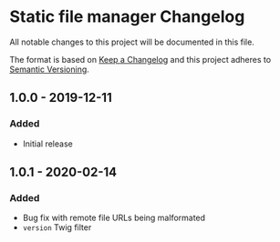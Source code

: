 # Static file manager Changelog

All notable changes to this project will be documented in this file.

The format is based on [Keep a Changelog](http://keepachangelog.com/) and this project adheres to [Semantic Versioning](http://semver.org/).

## 1.0.0 - 2019-12-11
### Added
- Initial release

## 1.0.1 - 2020-02-14
### Added
- Bug fix with remote file URLs being malformated
- `version` Twig filter